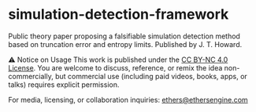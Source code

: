 # simulation-detection-framework
Public theory paper proposing a falsifiable simulation detection method based on truncation error and entropy limits. Published by J. T. Howard.

⚠️ Notice on Usage
This work is published under the [CC BY-NC 4.0 License](https://creativecommons.org/licenses/by-nc/4.0/). 
You are welcome to discuss, reference, or remix the idea non-commercially, but commercial use (including paid videos, books, apps, or talks) requires explicit permission.

For media, licensing, or collaboration inquiries: ethers@ethersengine.com
